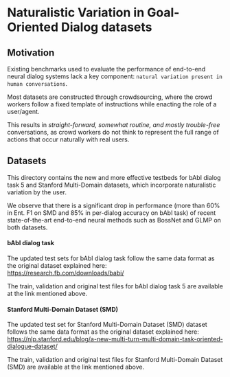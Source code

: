 # Naturalistic Variation in Goal-Oriented Dialog datasets

## Motivation
Existing benchmarks used to evaluate the performance of end-to-end neural dialog systems lack a key component: `natural variation present in human conversations`.  
  
Most datasets are constructed through crowdsourcing, where the crowd workers follow a fixed template of instructions while enacting the role of a user/agent.

This results in _straight-forward, somewhat routine, and mostly trouble-free_ conversations, as crowd workers do not think to represent the full range of actions that occur naturally with real users. 


## Datasets
This directory contains the new and more effective testbeds for bAbI dialog task 5 and Stanford Multi-Domain datasets, which incorporate naturalistic variation by the user.

We observe that there is a significant drop in performance (more than 60% in Ent. F1 on SMD and 85% in per-dialog accuracy on bAbI task) of recent state-of-the-art end-to-end neural methods such as BossNet and GLMP on both datasets.

#### bAbI dialog task
The updated test sets for bAbI dialog task follow the same data format as the original dataset explained here: https://research.fb.com/downloads/babi/  

The train, validation and original test files for bAbI dialog task 5 are available at the link mentioned above.

#### Stanford Multi-Domain Dataset (SMD)
The updated test set for Stanford Multi-Domain Dataset (SMD) dataset follows the same data format as the original dataset explained here: https://nlp.stanford.edu/blog/a-new-multi-turn-multi-domain-task-oriented-dialogue-dataset/

The train, validation and original test files for Stanford Multi-Domain Dataset (SMD) are available at the link mentioned above.
